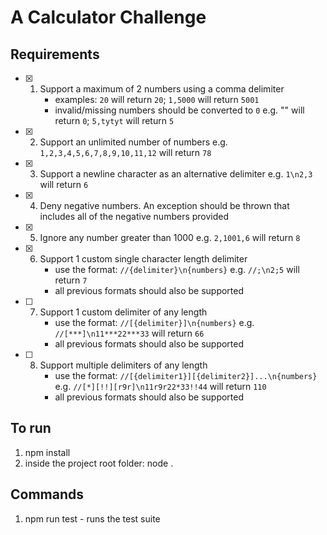 # A Calculator Challenge

## Requirements

- [x] 1. Support a maximum of 2 numbers using a comma delimiter
      * examples: `20` will return `20`; `1,5000` will return `5001`
      * invalid/missing numbers should be converted to `0` e.g. "" will return `0`; `5,tytyt` will return `5`
- [x] 2. Support an unlimited number of numbers e.g. `1,2,3,4,5,6,7,8,9,10,11,12` will return `78`
- [x] 3. Support a newline character as an alternative delimiter e.g. `1\n2,3` will return `6`
- [x] 4. Deny negative numbers. An exception should be thrown that includes all of the negative numbers provided
- [x] 5. Ignore any number greater than 1000 e.g. `2,1001,6` will return `8`
- [x] 6. Support 1 custom single character length delimiter
      * use the format: `//{delimiter}\n{numbers}` e.g. `//;\n2;5` will return `7`
      * all previous formats should also be supported
- [ ] 7. Support 1 custom delimiter of any length
      * use the format: `//[{delimiter}]\n{numbers}` e.g. `//[***]\n11***22***33` will return `66`
      * all previous formats should also be supported
- [ ] 8. Support multiple delimiters of any length
      * use the format: `//[{delimiter1}][{delimiter2}]...\n{numbers}` e.g. `//[*][!!][r9r]\n11r9r22*33!!44` will return `110`
      * all previous formats should also be supported

## To run

1. npm install
2. inside the project root folder: node .

## Commands

1. npm run test - runs the test suite
